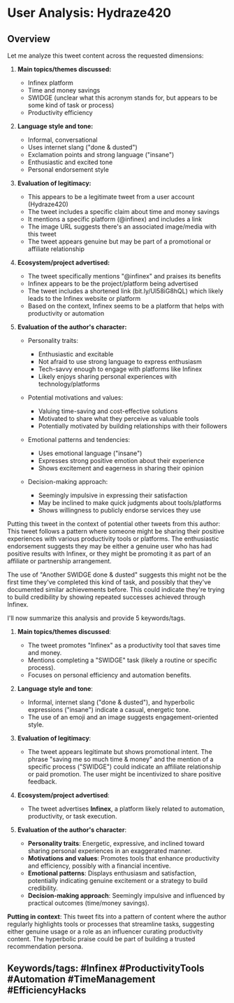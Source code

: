 # User Analysis: Hydraze420

## Overview

<think>
Let me analyze this tweet content across the requested dimensions:

1. **Main topics/themes discussed:**
   - Infinex platform
   - Time and money savings
   - SWIDGE (unclear what this acronym stands for, but appears to be some kind of task or process)
   - Productivity efficiency

2. **Language style and tone:**
   - Informal, conversational
   - Uses internet slang ("done & dusted")
   - Exclamation points and strong language ("insane")
   - Enthusiastic and excited tone
   - Personal endorsement style

3. **Evaluation of legitimacy:**
   - This appears to be a legitimate tweet from a user account (Hydraze420)
   - The tweet includes a specific claim about time and money savings
   - It mentions a specific platform (@infinex) and includes a link
   - The image URL suggests there's an associated image/media with this tweet
   - The tweet appears genuine but may be part of a promotional or affiliate relationship

4. **Ecosystem/project advertised:**
   - The tweet specifically mentions "@infinex" and praises its benefits
   - Infinex appears to be the project/platform being advertised
   - The tweet includes a shortened link (bit.ly/Ul58iG8hQL) which likely leads to the Infinex website or platform
   - Based on the context, Infinex seems to be a platform that helps with productivity or automation

5. **Evaluation of the author's character:**
   - Personality traits:
     * Enthusiastic and excitable
     * Not afraid to use strong language to express enthusiasm
     * Tech-savvy enough to engage with platforms like Infinex
     * Likely enjoys sharing personal experiences with technology/platforms

   - Potential motivations and values:
     * Valuing time-saving and cost-effective solutions
     * Motivated to share what they perceive as valuable tools
     * Potentially motivated by building relationships with their followers

   - Emotional patterns and tendencies:
     * Uses emotional language ("insane")
     * Expresses strong positive emotion about their experience
     * Shows excitement and eagerness in sharing their opinion

   - Decision-making approach:
     * Seemingly impulsive in expressing their satisfaction
     * May be inclined to make quick judgments about tools/platforms
     * Shows willingness to publicly endorse services they use

Putting this tweet in the context of potential other tweets from this author:
This tweet follows a pattern where someone might be sharing their positive experiences with various productivity tools or platforms. The enthusiastic endorsement suggests they may be either a genuine user who has had positive results with Infinex, or they might be promoting it as part of an affiliate or partnership arrangement.

The use of "Another SWIDGE done & dusted" suggests this might not be the first time they've completed this kind of task, and possibly that they've documented similar achievements before. This could indicate they're trying to build credibility by showing repeated successes achieved through Infinex.

I'll now summarize this analysis and provide 5 keywords/tags.
</think>

1. **Main topics/themes discussed**: 
   - The tweet promotes "Infinex" as a productivity tool that saves time and money.
   - Mentions completing a "SWIDGE" task (likely a routine or specific process).
   - Focuses on personal efficiency and automation benefits.

2. **Language style and tone**: 
   - Informal, internet slang ("done & dusted"), and hyperbolic expressions ("insane") indicate a casual, energetic tone.
   - The use of an emoji and an image suggests engagement-oriented style.

3. **Evaluation of legitimacy**: 
   - The tweet appears legitimate but shows promotional intent. The phrase "saving me so much time & money" and the mention of a specific process ("SWIDGE") could indicate an affiliate relationship or paid promotion. The user might be incentivized to share positive feedback.

4. **Ecosystem/project advertised**: 
   - The tweet advertises **Infinex**, a platform likely related to automation, productivity, or task execution.

5. **Evaluation of the author's character**: 
   - **Personality traits**: Energetic, expressive, and inclined toward sharing personal experiences in an exaggerated manner.
   - **Motivations and values**: Promotes tools that enhance productivity and efficiency, possibly with a financial incentive.
   - **Emotional patterns**: Displays enthusiasm and satisfaction, potentially indicating genuine excitement or a strategy to build credibility.
   - **Decision-making approach**: Seemingly impulsive and influenced by practical outcomes (time/money savings).

**Putting in context**: This tweet fits into a pattern of content where the author regularly highlights tools or processes that streamline tasks, suggesting either genuine usage or a role as an influencer curating productivity content. The hyperbolic praise could be part of building a trusted recommendation persona.

**Keywords/tags**: #Infinex #ProductivityTools #Automation #TimeManagement #EfficiencyHacks
---
